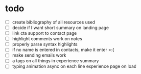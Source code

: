 # todo
- [ ] create bibliography of all resources used 
- [ ] decide if I want short summary on landing page
- [ ] link cta support to contact page
- [ ] highlight comments work on notes
- [ ] properly parse syntax highlights
- [ ] if no name is entered in contacts, make it enter >:(
- [ ] make sending emails work
- [ ] a tags on all things in experience summary
- [ ] typing animation async on each line experience page on load
